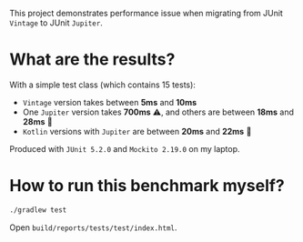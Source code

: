 This project demonstrates performance issue when migrating from JUnit `Vintage` to JUnit `Jupiter`.

# What are the results?

With a simple test class (which contains 15 tests):

- `Vintage` version takes between **5ms** and **10ms**
- One `Jupiter` version takes **700ms** ⚠️, and others are between **18ms** and **28ms** 🐢
- `Kotlin` versions with `Jupiter` are between **20ms** and **22ms** 🐢

Produced with `JUnit 5.2.0` and `Mockito 2.19.0` on my laptop.

# How to run this benchmark myself?

```bash
./gradlew test
```

Open `build/reports/tests/test/index.html`.
